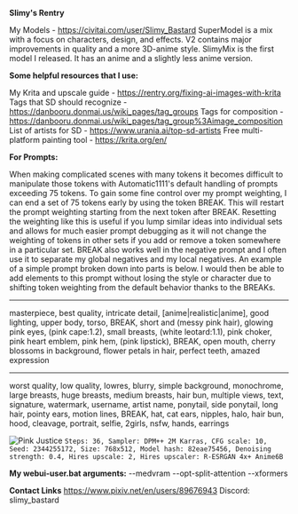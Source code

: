 **Slimy's Rentry**

My Models - https://civitai.com/user/Slimy_Bastard
SuperModel is a mix with a focus on characters, design, and effects. V2  contains major improvements in quality and a more 3D-anime style.
SlimyMix is the first model I released. It has an anime and a slightly less anime version.

**Some helpful resources that I use:**

My Krita and upscale guide - https://rentry.org/fixing-ai-images-with-krita
Tags that SD should recognize - https://danbooru.donmai.us/wiki_pages/tag_groups
Tags for composition - https://danbooru.donmai.us/wiki_pages/tag_group%3Aimage_composition
List of artists for SD - https://www.urania.ai/top-sd-artists
Free multi-platform painting tool - https://krita.org/en/


**For Prompts:**

When making complicated scenes with many tokens it becomes difficult to manipulate those tokens with Automatic1111's default handling of prompts exceeding 75 tokens. To gain some fine control over my prompt weighting, I can end a set of 75 tokens early by using the token BREAK. This will restart the prompt weighting starting from the next token after BREAK. Resetting the weighting like this is useful if you lump similar ideas into individual sets and allows for much easier prompt debugging as it will not change the weighting of tokens in other sets if you add or remove a token somewhere in a particular set.
BREAK also works well in the negative prompt and I often use it to separate my global negatives and my local negatives. 
An example of a simple prompt broken down into parts is below. I would then be able to add elements to this prompt without losing the style or character due to shifting token weighting from the default behavior thanks to the BREAKs.
***
masterpiece, best quality, intricate detail, [anime|realistic|anime], good lighting, upper body, torso, BREAK,
short and (messy pink hair), glowing pink eyes, (pink cape:1.2), small breasts, (white leotard:1.1), pink choker, pink heart emblem, pink hem, (pink lipstick), BREAK,
open mouth, cherry blossoms in background, flower petals in hair, perfect teeth, amazed expression
***
worst quality, low quality, lowres, blurry, simple background, monochrome, large breasts, huge breasts, medium breasts, hair bun, multiple views, text, signature, watermark, username, artist name, ponytail, side ponytail, long hair, pointy ears, motion lines, BREAK,
hat, cat ears, nipples, halo, hair bun, hood, cleavage, portrait, selfie, 2girls, nsfw, hands, earrings

![Pink Justice](https://files.catbox.moe/1p8tlc.png)
`Steps: 36, Sampler: DPM++ 2M Karras, CFG scale: 10, Seed: 2344255172, Size: 768x512, Model hash: 82eae75456, Denoising strength: 0.4, Hires upscale: 2, Hires upscaler: R-ESRGAN 4x+ Anime6B`

**My webui-user.bat arguments:**
--medvram --opt-split-attention --xformers

**Contact Links**
https://www.pixiv.net/en/users/89676943
Discord: slimy_bastard